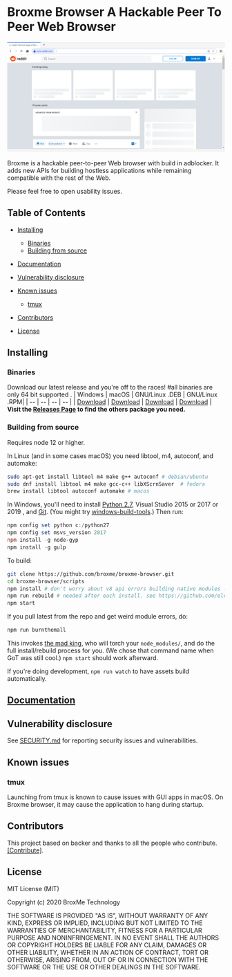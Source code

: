Broxme Browser A Hackable Peer To Peer Web Browser
======


![logo.png](build/browser-main.PNG)

Broxme is a hackable peer-to-peer Web browser with build in adblocker. It adds new APIs for building hostless applications while remaining compatible with the rest of the Web. 

Please feel free to open usability issues.



## Table of Contents

<!-- START doctoc generated TOC please keep comment here to allow auto update -->
<!-- DON'T EDIT THIS SECTION, INSTEAD RE-RUN doctoc TO UPDATE -->


- [Installing](#installing)
  - [Binaries](#binaries)
  - [Building from source](#building-from-source)
- [Documentation](#documentation)
  
- [Vulnerability disclosure](#vulnerability-disclosure)
- [Known issues](#known-issues)
  - [tmux](#tmux)
- [Contributors](#contributors)

- [License](#license)

<!-- END doctoc generated TOC please keep comment here to allow auto update -->

## Installing

### Binaries
Download our latest release and you're off to the races!
#all binaries are only 64 bit supported .
| Windows | macOS | GNU/Linux .DEB | GNU/Linux .RPM|
| -- | -- | -- | -- |
| [Download](https://github.com/broxme/broxme-browser/releases/download/v1.0.0-alpha/broxme-browser-setup-1.0.0-alpha.exe) | [Download](https://github.com/broxme/broxme-browser/releases/download/v1.0.0-alpha/broxme-browser-1.0.0-alpha.dmg) | [Download](https://github.com/broxme/broxme-browser/releases/download/v1.0.0-alpha/broxme-browser_1.0.0-alpha_amd64.deb) | [Download](https://github.com/broxme/broxme-browser/releases/download/v1.0.0-alpha/broxme-browser-1.0.0-alpha.x86_64.rpm) |
**Visit the [Releases Page](https://github.com/broxme/broxme-browser/releases) to find the others package you need.**

### Building from source

Requires node 12 or higher.

In Linux (and in some cases macOS) you need libtool, m4, autoconf, and automake:

```bash
sudo apt-get install libtool m4 make g++ autoconf # debian/ubuntu
sudo dnf install libtool m4 make gcc-c++ libXScrnSaver  # fedora
brew install libtool autoconf automake # macos
```

In Windows, you'll need to install [Python 2.7](https://www.python.org/downloads/release/python-2711/), Visual Studio 2015 or 2017 or 2019 , and [Git](https://git-scm.com/download/win). (You might try [windows-build-tools](https://www.npmjs.com/package/windows-build-tools).) Then run:

```powershell
npm config set python c:/python27
npm config set msvs_version 2017
npm install -g node-gyp
npm install -g gulp
```

To build:

```bash
git clone https://github.com/broxme/broxme-browser.git
cd broxme-browser/scripts
npm install # don't worry about v8 api errors building native modules - rebuild will fix
npm run rebuild # needed after each install. see https://github.com/electron/electron/issues/5851
npm start
```

If you pull latest from the repo and get weird module errors, do:

```bash
npm run burnthemall
```

This invokes [the mad king](http://nerdist.com/wp-content/uploads/2016/05/the-mad-king-game-of-thrones.jpg), who will torch your `node_modules/`, and do the full install/rebuild process for you.
(We chose that command name when GoT was still cool.)
`npm start` should work afterward.

If you're doing development, `npm run watch` to have assets build automatically.

## [Documentation](https://www.broxme.com)



## Vulnerability disclosure

See [SECURITY.md](./SECURITY.md) for reporting security issues and vulnerabilities.

## Known issues

### tmux

Launching from tmux is known to cause issues with GUI apps in macOS. On Broxme browser, it may cause the application to hang during startup.

## Contributors

This project based on backer and thanks to all the people who contribute. [[Contribute]](CONTRIBUTING.md).


## License

MIT License (MIT)

Copyright (c) 2020 BroxMe Technology


THE SOFTWARE IS PROVIDED "AS IS", WITHOUT WARRANTY OF ANY KIND, EXPRESS OR IMPLIED, INCLUDING BUT NOT LIMITED TO THE WARRANTIES OF MERCHANTABILITY, FITNESS FOR A PARTICULAR PURPOSE AND NONINFRINGEMENT. IN NO EVENT SHALL THE AUTHORS OR COPYRIGHT HOLDERS BE LIABLE FOR ANY CLAIM, DAMAGES OR OTHER LIABILITY, WHETHER IN AN ACTION OF CONTRACT, TORT OR OTHERWISE, ARISING FROM, OUT OF OR IN CONNECTION WITH THE SOFTWARE OR THE USE OR OTHER DEALINGS IN THE SOFTWARE.
